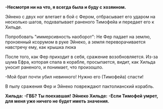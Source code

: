 **-Несмотря ни на что, я всегда была и буду с хозяином.**

Эйнеко с двух ног влетает в бой с Фером, отбрасывает его ударом на несколько шагов, подхватывает раненого Тимофейа и передает его к Хильде. 

Попробовать "иммерсивность наоборот": Не Фер падает на землю, пронзенный ксорумом в руке Эйнеко, а земля переворачивается навстречу ему, как крышка люка

После того, как Фер приходит в себя, сражение возобновляется. Из-за шума Ефра, которая спала в корабле, просыпается, видит, как Хильда уносит раненого, и понимает, что произошло. 

-Мой брат почти убил невинного! Нужно его (Тимофейа) спасти!

В пылу сражения Фер и Эйнеко повреждают пактолианский корабль.

**Хильда:** 
**-ГВБ? Ты поехавшая!**
**Эйнеко Хильде:**
**-Если Тимофей умрет, для меня уже ничего не будет иметь значения.**